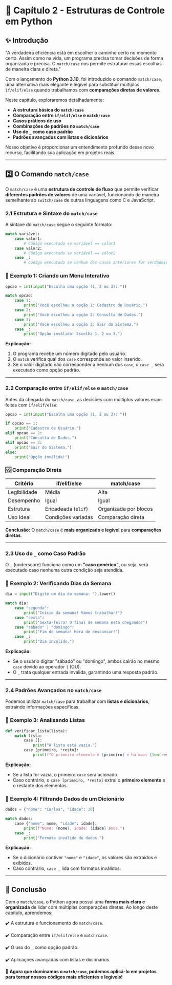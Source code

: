 # 📖 Capítulo 2 - Estruturas de Controle em Python

## ✨ Introdução

"A verdadeira eficiência está em escolher o caminho certo no momento certo. Assim como na vida, um programa precisa tomar decisões de forma organizada e precisa. O `match/case` nos permite estruturar essas escolhas de maneira clara e direta."

Com o lançamento do **Python 3.10**, foi introduzido o comando `match/case`, uma alternativa mais elegante e legível para substituir múltiplos `if/elif/else` quando trabalhamos com **comparações diretas de valores**.

Neste capítulo, exploraremos detalhadamente:

- **A estrutura básica do `match/case`**
- **Comparação entre `if/elif/else` e `match/case`**
- **Casos práticos de uso**
- **Combinações de padrões no `match/case`**
- **Uso de `_` como caso padrão**
- **Padrões avançados com listas e dicionários**

Nosso objetivo é proporcionar um entendimento profundo desse novo recurso, facilitando sua aplicação em projetos reais.

------

## 2️⃣ O Comando `match/case`

O `match/case` é uma **estrutura de controle de fluxo** que permite verificar **diferentes padrões de valores** de uma variável, funcionando de maneira semelhante ao `switch/case` de outras linguagens como C e JavaScript.

### 2.1 Estrutura e Sintaxe do `match/case`

A sintaxe do `match/case` segue o seguinte formato:

```python
match variável:
    case valor1:
        # Código executado se variável == valor1
    case valor2:
        # Código executado se variável == valor2
    case _:
        # Código executado se nenhum dos casos anteriores for verdadeiro
```

### 🔹 Exemplo 1: Criando um Menu Interativo

```python
opcao = int(input("Escolha uma opção (1, 2 ou 3): "))

match opcao:
    case 1:
        print("Você escolheu a opção 1: Cadastro de Usuário.")
    case 2:
        print("Você escolheu a opção 2: Consulta de Dados.")
    case 3:
        print("Você escolheu a opção 3: Sair do Sistema.")
    case _:
        print("Opção inválida! Escolha 1, 2 ou 3.")
```

**Explicação:**

1. O programa recebe um número digitado pelo usuário.
2. O `match` verifica qual dos `case` corresponde ao valor inserido.
3. Se o valor digitado não corresponder a nenhum dos `case`, o `case _` será executado como opção padrão.

------

### 2.2 Comparação entre `if/elif/else` e `match/case`

Antes da chegada do `match/case`, as decisões com múltiplos valores eram feitas com `if/elif/else`:

```python
opcao = int(input("Escolha uma opção (1, 2 ou 3): "))

if opcao == 1:
    print("Cadastro de Usuário.")
elif opcao == 2:
    print("Consulta de Dados.")
elif opcao == 3:
    print("Sair do Sistema.")
else:
    print("Opção inválida!")
```

### 🆚 Comparação Direta

| **Critério** | **if/elif/else**   | **match/case**        |
| ------------ | ------------------ | --------------------- |
| Legibilidade | Média              | Alta                  |
| Desempenho   | Igual              | Igual                 |
| Estrutura    | Encadeada (`elif`) | Organizada por blocos |
| Uso Ideal    | Condições variadas | Comparação direta     |

**Conclusão:** O `match/case` é **mais organizado e legível** para **comparações diretas**.

------

### 2.3 Uso do `_` como Caso Padrão

O `_` (underscore) funciona como um **"caso genérico"**, ou seja, será executado caso nenhuma outra condição seja atendida.

### 🔹 Exemplo 2: Verificando Dias da Semana

```python
dia = input("Digite um dia da semana: ").lower()

match dia:
    case "segunda":
        print("Início da semana! Vamos trabalhar!")
    case "sexta":
        print("Sexta-feira! O final de semana está chegando!")
    case "sábado" | "domingo":
        print("Fim de semana! Hora de descansar!")
    case _:
        print("Dia inválido.")
```

**Explicação:**

- Se o usuário digitar "sábado" ou "domingo", ambos cairão no mesmo `case` devido ao operador `|` (OU).
- O `_` trata qualquer entrada inválida, garantindo uma resposta padrão.

------

### 2.4 Padrões Avançados no `match/case`

Podemos utilizar `match/case` para trabalhar com **listas e dicionários**, extraindo informações específicas.

### 🔹 Exemplo 3: Analisando Listas

```python
def verificar_lista(lista):
    match lista:
        case []:
            print("A lista está vazia.")
        case [primeiro, *resto]:
            print(f"O primeiro elemento é {primeiro} e há mais {len(resto)} elementos na lista.")
```

**Explicação:**

- Se a lista for vazia, o primeiro `case` será acionado.
- Caso contrário, o `case [primeiro, *resto]` extrai o **primeiro elemento** e o restante dos elementos.

### 🔹 Exemplo 4: Filtrando Dados de um Dicionário

```python
dados = {"nome": "Carlos", "idade": 30}

match dados:
    case {"nome": nome, "idade": idade}:
        print(f"Nome: {nome}, Idade: {idade} anos.")
    case _:
        print("Formato inválido de dados.")
```

**Explicação:**

- Se o dicionário contiver `"nome"` e `"idade"`, os valores são extraídos e exibidos.
- Caso contrário, `case _` lida com formatos inválidos.

------

## 📌 Conclusão

Com o `match/case`, o Python agora possui uma **forma mais clara e organizada** de lidar com múltiplas comparações diretas. Ao longo deste capítulo, aprendemos:

✔️ A estrutura e funcionamento do `match/case`.

✔️ Comparação entre `if/elif/else` e `match/case`.

✔️ O uso do `_` como opção padrão.

✔️ Aplicações avançadas com listas e dicionários.

🚀 **Agora que dominamos o `match/case`, podemos aplicá-lo em projetos para tornar nossos códigos mais eficientes e legíveis!**